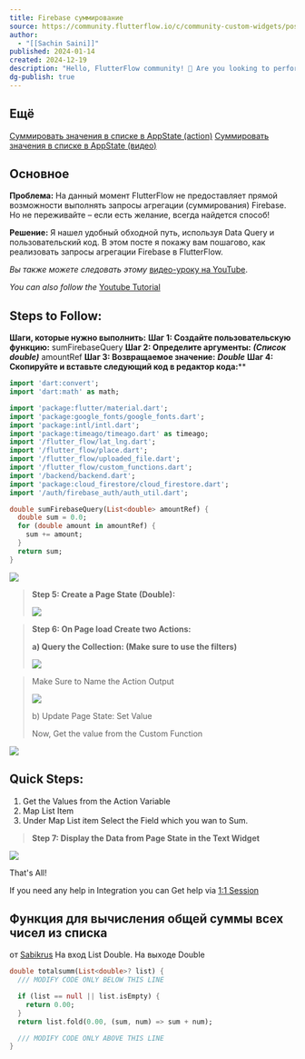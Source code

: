 ```yaml
---
title: Firebase суммирование
source: https://community.flutterflow.io/c/community-custom-widgets/post/firebase-aggregation-query-alternative-using-custom-code-CGkIfbGS3JX4hoZ
author:
  - "[[Sachin Saini]]"
published: 2024-01-14
created: 2024-12-19
description: "Hello, FlutterFlow community! 👋 Are you looking to perform Firebase Aggregation Queries in FlutterFlow and wondering about alternatives? Well, you're in the right place! 🚀 Problem: As of now, FlutterFlow..."
dg-publish: true
---
```

## Ещё 
[Суммировать значения в списке в AppState (action)](https://rapidmvp.co/how-to-sum-values-of-flutterflow-variables/)
[Суммировать значения в списке в AppState (видео)](https://www.youtube.com/watch?v=VYC5vwnIpzQ)


## Основное
**Проблема:**
На данный момент FlutterFlow не предоставляет прямой возможности выполнять запросы агрегации (суммирования) Firebase. Но не переживайте – если есть желание, всегда найдется способ!

  
**Решение:**
Я нашел удобный обходной путь, используя Data Query и пользовательский код. В этом посте я покажу вам пошагово, как реализовать запросы агрегации Firebase в FlutterFlow.

_Вы также можете следовать этому_ [видео-уроку на YouTube](https://www.youtube.com/@NoCodeFluttter).

*You can also follow the* [Youtube Tutorial](https://www.youtube.com/@NoCodeFluttter)

## Steps to Follow:

**Шаги, которые нужно выполнить:**
**Шаг 1: Создайте пользовательскую функцию:** sumFirebaseQuery
**Шаг 2: Определите аргументы:** **_(Список double)_** amountRef
**Шаг 3: Возвращаемое значение:** **_Double_**
**Шаг 4: Скопируйте и вставьте следующий код в редактор кода:****

```dart
import 'dart:convert';
import 'dart:math' as math;

import 'package:flutter/material.dart';
import 'package:google_fonts/google_fonts.dart';
import 'package:intl/intl.dart';
import 'package:timeago/timeago.dart' as timeago;
import '/flutter_flow/lat_lng.dart';
import '/flutter_flow/place.dart';
import '/flutter_flow/uploaded_file.dart';
import '/flutter_flow/custom_functions.dart';
import '/backend/backend.dart';
import 'package:cloud_firestore/cloud_firestore.dart';
import '/auth/firebase_auth/auth_util.dart';

double sumFirebaseQuery(List<double> amountRef) {
  double sum = 0.0;
  for (double amount in amountRef) {
    sum += amount;
  }
  return sum;
}
```

![](https://tribe-s3-production.imgix.net/539inLvruR6NwMOv27WMA?auto=compress,format&dl)

> **Step 5: Create a Page State (Double):**
> 
> ![](https://tribe-s3-production.imgix.net/zEYNkHk84oyBMuGmnfXp9?auto=compress,format&dl)

> **Step 6: On Page load Create two Actions:**
> 
> **a) Query the Collection: (Make sure to use the filters)**
> 
> ![](https://tribe-s3-production.imgix.net/FvoBI0OZRKAGhPhu7HiIT?auto=compress,format&dl)

> Make Sure to Name the Action Output
> 
> ![](https://tribe-s3-production.imgix.net/SH77miFc6EfooqO8raHY7?auto=compress,format&dl)
> 
> b) Update Page State: Set Value
> 
> Now, Get the value from the Custom Function

![](https://tribe-s3-production.imgix.net/TwuM1d4HzM47UPeFsXrYm?auto=compress,format&dl)

## Quick Steps:  

1. Get the Values from the Action Variable
2. Map List Item
3. Under Map List item Select the Field which you wan to Sum.

> **Step 7: Display the Data from Page State in the Text Widget**

![](https://tribe-s3-production.imgix.net/it9VANgzj7toSXfZoRa6E?auto=compress,format&dl)

That's All!

If you need any help in Integration you can Get help via [1:1 Session](http://bit.ly/Avaraniya)

## Функция для вычисления общей суммы всех чисел из списка
от [Sabikrus](https://t.me/flutterflow_rus/24030/54961)
На вход List Double.
На выходе Double
```dart
double totalsumm(List<double>? list) {
  /// MODIFY CODE ONLY BELOW THIS LINE

  if (list == null || list.isEmpty) {
    return 0.00;
  }
  return list.fold(0.00, (sum, num) => sum + num);

  /// MODIFY CODE ONLY ABOVE THIS LINE
}

```
